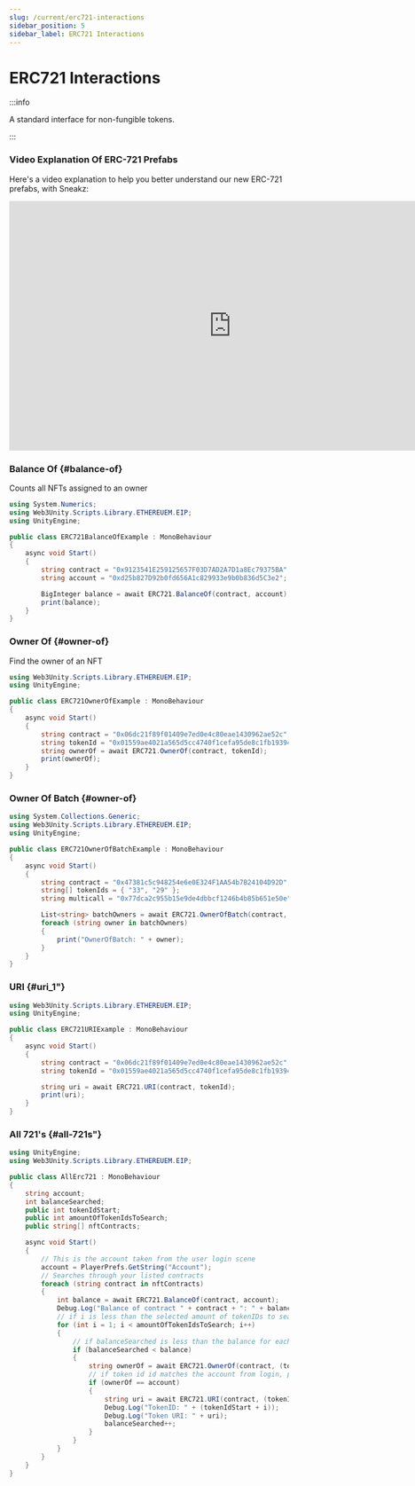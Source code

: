```yaml
---
slug: /current/erc721-interactions
sidebar_position: 5
sidebar_label: ERC721 Interactions
---
```



# ERC721 Interactions

:::info

A standard interface for non-fungible tokens.

:::

### Video Explanation Of ERC-721 Prefabs

Here's a video explanation to help you better understand our new ERC-721 prefabs, with Sneakz:
<iframe width="800" height="450" src="https://www.youtube.com/embed/lfPCldSqaq4?list=PLPn3rQCo3XrP6kFaurgMfMQBsyppYBhqW" title="Interacting With ERC-721 Prefabs On web3.unity v2" frameborder="0" allow="accelerometer; autoplay; clipboard-write; encrypted-media; gyroscope; picture-in-picture; web-share" allowfullscreen></iframe>

### Balance Of {#balance-of}

Counts all NFTs assigned to an owner

```csharp
using System.Numerics;
using Web3Unity.Scripts.Library.ETHEREUEM.EIP;
using UnityEngine;

public class ERC721BalanceOfExample : MonoBehaviour
{
    async void Start()
    {
        string contract = "0x9123541E259125657F03D7AD2A7D1a8Ec79375BA";
        string account = "0xd25b827D92b0fd656A1c829933e9b0b836d5C3e2";

        BigInteger balance = await ERC721.BalanceOf(contract, account);
        print(balance);
    }
}
```

### Owner Of {#owner-of}

Find the owner of an NFT

```csharp
using Web3Unity.Scripts.Library.ETHEREUEM.EIP;
using UnityEngine;

public class ERC721OwnerOfExample : MonoBehaviour
{
    async void Start()
    {
        string contract = "0x06dc21f89f01409e7ed0e4c80eae1430962ae52c";
        string tokenId = "0x01559ae4021a565d5cc4740f1cefa95de8c1fb193949ecd32c337b03047da501";
        string ownerOf = await ERC721.OwnerOf(contract, tokenId);
        print(ownerOf);
    }
}
```

### Owner Of Batch {#owner-of}

```csharp
using System.Collections.Generic;
using Web3Unity.Scripts.Library.ETHEREUEM.EIP;
using UnityEngine;

public class ERC721OwnerOfBatchExample : MonoBehaviour
{
    async void Start()
    {
        string contract = "0x47381c5c948254e6e0E324F1AA54b7B24104D92D";
        string[] tokenIds = { "33", "29" };
        string multicall = "0x77dca2c955b15e9de4dbbcf1246b4b85b651e50e"; // optional: multicall contract https://github.com/makerdao/multicall

        List<string> batchOwners = await ERC721.OwnerOfBatch(contract, tokenIds, multicall);
        foreach (string owner in batchOwners)
        {
            print("OwnerOfBatch: " + owner);
        }
    }
}
```

### URI {#uri_1"}

```csharp
using Web3Unity.Scripts.Library.ETHEREUEM.EIP;
using UnityEngine;

public class ERC721URIExample : MonoBehaviour
{
    async void Start()
    {
        string contract = "0x06dc21f89f01409e7ed0e4c80eae1430962ae52c";
        string tokenId = "0x01559ae4021a565d5cc4740f1cefa95de8c1fb193949ecd32c337b03047da501";

        string uri = await ERC721.URI(contract, tokenId);
        print(uri);
    }
}
```

### All 721's {#all-721s"}

```csharp
using UnityEngine;
using Web3Unity.Scripts.Library.ETHEREUEM.EIP;

public class AllErc721 : MonoBehaviour
{
    string account;
    int balanceSearched;
    public int tokenIdStart;
    public int amountOfTokenIdsToSearch;
    public string[] nftContracts;

    async void Start()
    {
        // This is the account taken from the user login scene
        account = PlayerPrefs.GetString("Account");
        // Searches through your listed contracts
        foreach (string contract in nftContracts)
        {
            int balance = await ERC721.BalanceOf(contract, account);
            Debug.Log("Balance of contract " + contract + ": " + balance);
            // if i is less than the selected amount of tokenIDs to search, keep searching
            for (int i = 1; i < amountOfTokenIdsToSearch; i++)
            {
                // if balanceSearched is less than the balance for each contract, keep searching
                if (balanceSearched < balance)
                {
                    string ownerOf = await ERC721.OwnerOf(contract, (tokenIdStart + i).ToString());
                    // if token id id matches the account from login, print the tokenID and get the URI
                    if (ownerOf == account)
                    {
                        string uri = await ERC721.URI(contract, (tokenIdStart + i).ToString());
                        Debug.Log("TokenID: " + (tokenIdStart + i));
                        Debug.Log("Token URI: " + uri);
                        balanceSearched++;
                    }
                }
            }
        }
    }
}
```

